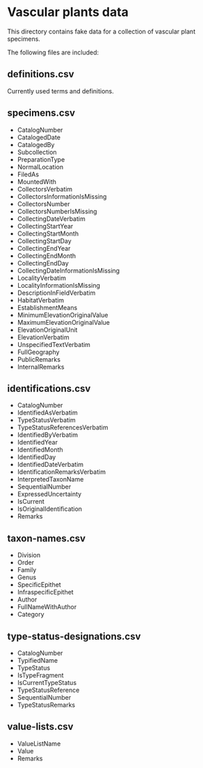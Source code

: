 Vascular plants data
====================

This directory contains fake data for a collection of vascular plant specimens.

The following files are included:


definitions.csv
---------------
Currently used terms and definitions.


specimens.csv
-------------

* CatalogNumber
* CatalogedDate
* CatalogedBy
* Subcollection
* PreparationType
* NormalLocation
* FiledAs
* MountedWith
* CollectorsVerbatim
* CollectorsInformationIsMissing
* CollectorsNumber
* CollectorsNumberIsMissing
* CollectingDateVerbatim
* CollectingStartYear
* CollectingStartMonth
* CollectingStartDay
* CollectingEndYear
* CollectingEndMonth
* CollectingEndDay
* CollectingDateInformationIsMissing
* LocalityVerbatim
* LocalityInformationIsMissing
* DescriptionInFieldVerbatim
* HabitatVerbatim
* EstablishmentMeans
* MinimumElevationOriginalValue
* MaximumElevationOriginalValue
* ElevationOriginalUnit
* ElevationVerbatim
* UnspecifiedTextVerbatim
* FullGeography
* PublicRemarks
* InternalRemarks


identifications.csv
----------------------------
* CatalogNumber
* IdentifiedAsVerbatim
* TypeStatusVerbatim
* TypeStatusReferencesVerbatim
* IdentifiedByVerbatim
* IdentifiedYear
* IdentifiedMonth
* IdentifiedDay
* IdentifiedDateVerbatim
* IdentificationRemarksVerbatim
* InterpretedTaxonName
* SequentialNumber
* ExpressedUncertainty
* IsCurrent
* IsOriginalIdentification
* Remarks


taxon-names.csv
---------------
* Division
* Order
* Family
* Genus
* SpecificEpithet
* InfraspecificEpithet
* Author
* FullNameWithAuthor
* Category


type-status-designations.csv
----------------------------

* CatalogNumber
* TypifiedName
* TypeStatus
* IsTypeFragment
* IsCurrentTypeStatus
* TypeStatusReference
* SequentialNumber
* TypeStatusRemarks


value-lists.csv
---------------
* ValueListName
* Value
* Remarks

